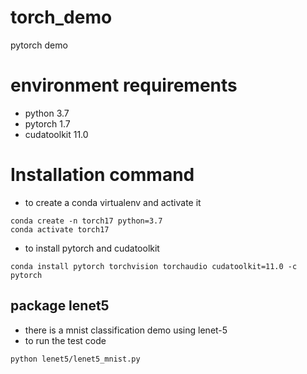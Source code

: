 # torch_demo
pytorch demo

# environment requirements
- python 3.7
- pytorch 1.7
- cudatoolkit 11.0

# Installation command
- to create a conda virtualenv and activate it
```
conda create -n torch17 python=3.7
conda activate torch17
```
- to install pytorch and cudatoolkit
```
conda install pytorch torchvision torchaudio cudatoolkit=11.0 -c pytorch
```

## package lenet5 
- there is a mnist classification demo using lenet-5
- to run the test code
```
python lenet5/lenet5_mnist.py
```




